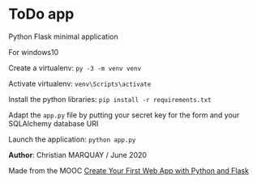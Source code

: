 # ToDo app

Python Flask minimal application

For windows10

Create a virtualenv:
`py -3 -m venv venv`

Activate virtualenv:
`venv\Scripts\activate`

Install the python libraries:
`pip install -r requirements.txt`

Adapt the `app.py` file by putting your secret key for the form and your SQLAlchemy database URI

Launch the application:
`python app.py`

**Author**: Christian MARQUAY / June 2020

Made from the MOOC [Create Your First Web App with Python and Flask
](https://www.coursera.org/projects/python-flask)
